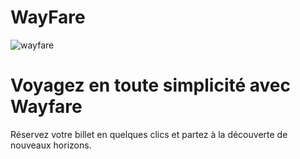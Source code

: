 # WayFare
![wayfare]()
# Voyagez en toute simplicité avec Wayfare
Réservez votre billet en quelques clics et partez à la découverte de nouveaux horizons.
